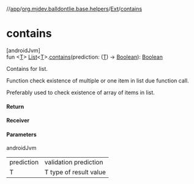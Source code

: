 //[app](../../../index.md)/[org.mjdev.balldontlie.base.helpers](../index.md)/[Ext](index.md)/[contains](contains.md)

# contains

[androidJvm]\
fun &lt;[T](contains.md)&gt; [List](https://kotlinlang.org/api/latest/jvm/stdlib/kotlin.collections/-list/index.html)&lt;[T](contains.md)&gt;.[contains](contains.md)(prediction: ([T](contains.md)) -&gt; [Boolean](https://kotlinlang.org/api/latest/jvm/stdlib/kotlin/-boolean/index.html)): [Boolean](https://kotlinlang.org/api/latest/jvm/stdlib/kotlin/-boolean/index.html)

Contains for list.

Function check existence of multiple or one item in list due function call.

Preferably used to check existence of array of items in list.

#### Return

#### Receiver

#### Parameters

androidJvm

| | |
|---|---|
| prediction | validation prediction |
| T | T type of result value |

